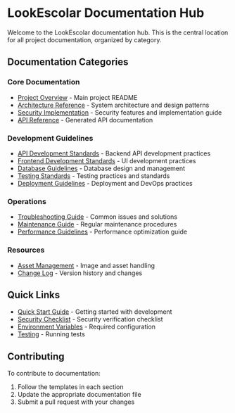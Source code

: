 # LookEscolar Documentation Hub

Welcome to the LookEscolar documentation hub. This is the central location for all project documentation, organized by category.

## Documentation Categories

### Core Documentation
- [Project Overview](../README.md) - Main project README
- [Architecture Reference](ARCHITECTURE.md) - System architecture and design patterns
- [Security Implementation](../SECURITY.md) - Security features and implementation guide
- [API Reference](api-reference.md) - Generated API documentation

### Development Guidelines
- [API Development Standards](development/api-standards.md) - Backend API development practices
- [Frontend Development Standards](development/frontend-standards.md) - UI development practices
- [Database Guidelines](development/database-guidelines.md) - Database design and management
- [Testing Standards](development/testing-standards.md) - Testing practices and standards
- [Deployment Guidelines](development/deployment-guidelines.md) - Deployment and DevOps practices

### Operations
- [Troubleshooting Guide](operations/troubleshooting.md) - Common issues and solutions
- [Maintenance Guide](operations/maintenance.md) - Regular maintenance procedures
- [Performance Guidelines](operations/performance.md) - Performance optimization guide

### Resources
- [Asset Management](resources/asset-guidelines.md) - Image and asset handling
- [Change Log](resources/changelog.md) - Version history and changes

## Quick Links

- [Quick Start Guide](../README.md#setup) - Getting started with development
- [Security Checklist](../SECURITY.md#-critical-security-checklist) - Security verification checklist
- [Environment Variables](../README.md#environment-variables) - Required configuration
- [Testing](../README.md#running-tests) - Running tests

## Contributing

To contribute to documentation:
1. Follow the templates in each section
2. Update the appropriate documentation file
3. Submit a pull request with your changes